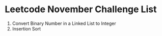 # Leetcode November Challenge List
1. Convert Binary Number in a Linked List to Integer
2. Insertion Sort
